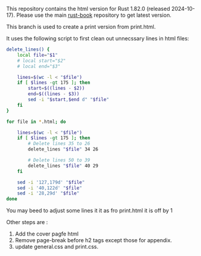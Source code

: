
This repository contains the html version for Rust 1.82.0 (released 2024-10-17).
Please use the main [rust-book](https://github.com/rust-lang/book) repository to get latest version.

This branch is used to create a print version from print.html.

It uses the following script to first clean out unnecssary lines in html files:

```sh
delete_lines() {
    local file="$1"
    # local start="$2"
    # local end="$3"

    lines=$(wc -l < "$file")
    if [ $lines -gt 175 ]; then
        start=$((lines - $2))
        end=$((lines - $3))
        sed -i "$start,$end d" "$file"
    fi
}

for file in *.html; do

    lines=$(wc -l < "$file")
    if [ $lines -gt 175 ]; then
        # Delete lines 35 to 26
        delete_lines "$file" 34 26

        # Delete lines 50 to 39
        delete_lines "$file" 40 29
    fi

    sed -i '127,179d' "$file"
    sed -i '40,122d' "$file"
    sed -i '28,29d' "$file"
done
```

You may beed to adjust some lines it it as fro print.html it is off by 1

Other steps are :
1. Add the cover pagfe html
2. Remove page-break before h2 tags except those for appendix.
3. update general.css and print.css.
